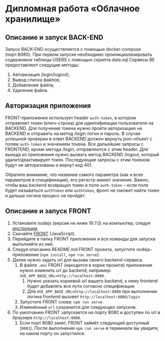 # Дипломная работа «Облачное хранилище»

## Описание и запуск BACK-END

Запуск BACK-END осуществляется с помощью docker-compose (порт:8080).
При первом запуске необходимо проинициализировать содержимое таблицы USERS с помощью скрипта data.sql
Сервисы BE предоставляют следущие методы:

1. Авторизация (login/logout);
2. Вывод списка файлов;
3. Добавление файла;
4. Удаление файла.

## Авторизация приложения

FRONT-приложение использует header `auth-token`, в котором отправляет токен (ключ-строка) для идентификации пользователя
на BACKEND.
Для получения токена нужно пройти авторизацию на BACKEND и отправить на метод /login логин и пароль. В случае успешной
проверки в ответ BACKEND должен вернуть json-объект
с полем `auth-token` и значением токена. Все дальейшие запросы с FRONTEND, кроме метода /login, отправляются с этим
header.
Для выхода из приложения нужно вызвать метод BACKEND /logout, который удалит/деактивирует токен. Последующие запросы с
этим токеном будут не авторизованы и вернут код 401.

Обратите внимание, что название самого параметра (как и всех параметров в спецификации), его регистр имеют значение.
Важно, чтобы ваш backend возвращал токен в поле `auth-token` – если поле будет называться `authToken` или `authtoken`,
фронт не сможет найти токен и дальше логина процесс не пройдёт.

## Описание и запуск FRONT

1. Установите nodejs (версия не ниже 19.7.0) на компьютер, следуя [инструкции](https://nodejs.org/ru/download/current/).
2. Скачайте [FRONT](./netology-diplom-frontend) (JavaScript).
3. Перейдите в папку FRONT приложения и все команды для запуска выполняйте из неё.
4. Следуя описанию README.md FRONT проекта, запустите nodejs-приложение (`npm install`, `npm run serve`).
5. Далее нужно задать url для вызова своего backend-сервиса.
    1. В файле `.env` FRONT (находится в корне проекта) приложения нужно изменить url до backend,
       например: `VUE_APP_BASE_URL=http://localhost:8080`.
        1. Нужно указать корневой url вашего backend, к нему frontend будет добавлять все пути согласно спецификации
        2. Для `VUE_APP_BASE_URL=http://localhost:8080` при выполнении логина frontend
           вызовет `http://localhost:8080/login`
    2. Запустите FRONT снова: `npm run serve`.
    3. Изменённый `url` сохранится для следующих запусков.
6. По умолчанию FRONT запускается на порту 8080 и доступен по url в браузере `http://localhost:8080`.
    1. Если порт 8080 занят, FRONT займёт следующий доступный (`8081`). После выполнения `npm run serve` в терминале вы
       увидите, на каком порту он запустился. 